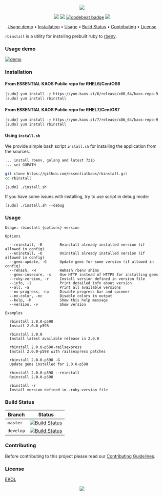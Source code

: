 <p align="center"><a href="#readme"><img src="https://gh.kaos.st/rbinstall.svg"/></a></p>

<p align="center">
  <a href="https://travis-ci.com/essentialkaos/rbinstall"><img src="https://travis-ci.com/essentialkaos/rbinstall.svg?branch=master" /></a>
  <a href="https://goreportcard.com/report/github.com/essentialkaos/rbinstall"><img src="https://goreportcard.com/badge/github.com/essentialkaos/rbinstall" /></a>
  <a href="https://codebeat.co/projects/github-com-essentialkaos-rbinstall-master"><img alt="codebeat badge" src="https://codebeat.co/badges/b78de32a-6867-4bd3-9135-8244d4813531" /></a>
  <a href="https://essentialkaos.com/ekol"><img src="https://gh.kaos.st/ekol.svg" /></a>
</p>

<p align="center">
  <a href="#usage-demo">Usage demo</a> • <a href="#installation">Installation</a> • <a href="#usage">Usage</a> • <a href="#build-status">Build Status</a> • <a href="#contributing">Contributing</a> • <a href="#license">License</a>
</p>

`rbinstall` is a utility for installing prebuilt ruby to [rbenv](https://github.com/rbenv/rbenv).

### Usage demo

[![demo](https://gh.kaos.st/rbinstall-0121.gif)](#usage-demo)

### Installation

#### From ESSENTIAL KAOS Public repo for RHEL6/CentOS6

```bash
[sudo] yum install -y https://yum.kaos.st/6/release/x86_64/kaos-repo-9.2-0.el6.noarch.rpm
[sudo] yum install rbinstall
```

#### From ESSENTIAL KAOS Public repo for RHEL7/CentOS7

```bash
[sudo] yum install -y https://yum.kaos.st/7/release/x86_64/kaos-repo-9.2-0.el7.noarch.rpm
[sudo] yum install rbinstall
```

#### Using `install.sh`
We provide simple bash script `install.sh` for installing the application from the sources.

```bash
... install rbenv, golang and latest 7zip
... set GOPATH

git clone https://github.com/essentialkaos/rbinstall.git
cd rbinstall

[sudo] ./install.sh
```

If you have some issues with installing, try to use script in debug mode:

```
[sudo] ./install.sh --debug
```

### Usage
```
Usage: rbinstall {options} version

Options

  --reinstall, -R        Reinstall already installed version (if allowed in config)
  --uninstall, -U        Uninstall already installed version (if allowed in config)
  --gems-update, -G      Update gems for some version (if allowed in config)
  --rehash, -H           Rehash rbenv shims
  --gems-insecure, -s    Use HTTP instead of HTTPS for installing gems
  --ruby-version, -r     Install version defined in version file
  --info, -i             Print detailed info about version
  --all, -a              Print all available versions
  --no-progress, -np     Disable progress bar and spinner
  --no-color, -nc        Disable colors in output
  --help, -h             Show this help message
  --version, -v          Show version

Examples

  rbinstall 2.0.0-p598
  Install 2.0.0-p598

  rbinstall 2.0.0
  Install latest available release in 2.0.0

  rbinstall 2.0.0-p598-railsexpress
  Install 2.0.0-p598 with railsexpress patches

  rbinstall 2.0.0-p598 -G
  Update gems installed for 2.0.0-p598

  rbinstall 2.0.0-p598 --reinstall
  Reinstall 2.0.0-p598

  rbinstall -r
  Install version defined in .ruby-version file

```

### Build Status

| Branch | Status |
|--------|--------|
| `master` | [![Build Status](https://travis-ci.com/essentialkaos/rbinstall.svg?branch=master)](https://travis-ci.com/essentialkaos/rbinstall) |
| `develop` | [![Build Status](https://travis-ci.com/essentialkaos/rbinstall.svg?branch=develop)](https://travis-ci.com/essentialkaos/rbinstall) |

### Contributing

Before contributing to this project please read our [Contributing Guidelines](https://github.com/essentialkaos/contributing-guidelines#contributing-guidelines).

### License

[EKOL](https://essentialkaos.com/ekol)

<p align="center"><a href="https://essentialkaos.com"><img src="https://gh.kaos.st/ekgh.svg"/></a></p>
